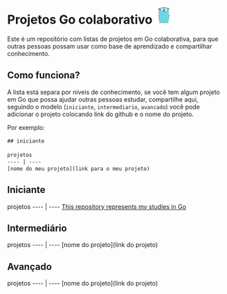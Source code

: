 # Projetos Go colaborativo <img src="https://raw.githubusercontent.com/devicons/devicon/master/icons/go/go-original.svg" alt="go" width="40" height="40"/> </a> 

Este é um repositório com listas de projetos em Go colaborativa, para que outras pessoas possam usar como base de aprendizado e compartilhar conhecimento.


## Como funciona?

A lista está separa por níveis de conhecimento, se você tem algum projeto em Go que possa ajudar outras pessoas estudar, compartilhe aqui, seguindo o modelo (`iniciante`, `intermediario`, `avancado`) você pode adicionar o projeto colocando link do github e o nome do projeto.

Por exemplo:

```
## iniciante

projetos 
---- | ----
[nome do meu projeto](link para o meu projeto) 
```

## Iniciante

projetos 
---- | ----
[This repository represents my studies in Go](https://github.com/JessicaNathany/go-studies) 


## Intermediário

projetos 
---- | ----
[nome do projeto](link do projeto) 


## Avançado

projetos
---- | ----
[nome do projeto](link do projeto) 

